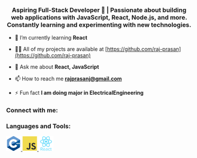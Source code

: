 <h3 align="center">Aspiring Full-Stack Developer 🚀 | Passionate about building web applications with JavaScript, React, Node.js, and more. Constantly learning and experimenting with new technologies.</h3>

- 🌱 I’m currently learning **React**

- 👨‍💻 All of my projects are available at [https://github.com/raj-prasan](https://github.com/raj-prasan)

- 💬 Ask me about **React, JavaScript**

- 📫 How to reach me **rajprasanj@gmail.com**

- ⚡ Fun fact **I am doing major in ElectricalEngineering**

<h3 align="left">Connect with me:</h3>
<p align="left">
</p>

<h3 align="left">Languages and Tools:</h3>
<p align="left"> <a href="https://www.w3schools.com/cpp/" target="_blank" rel="noreferrer"> <img src="https://raw.githubusercontent.com/devicons/devicon/master/icons/cplusplus/cplusplus-original.svg" alt="cplusplus" width="40" height="40"/> </a> <a href="https://developer.mozilla.org/en-US/docs/Web/JavaScript" target="_blank" rel="noreferrer"> <img src="https://raw.githubusercontent.com/devicons/devicon/master/icons/javascript/javascript-original.svg" alt="javascript" width="40" height="40"/> </a> <a href="https://reactjs.org/" target="_blank" rel="noreferrer"> <img src="https://raw.githubusercontent.com/devicons/devicon/master/icons/react/react-original-wordmark.svg" alt="react" width="40" height="40"/> </a> </p>
